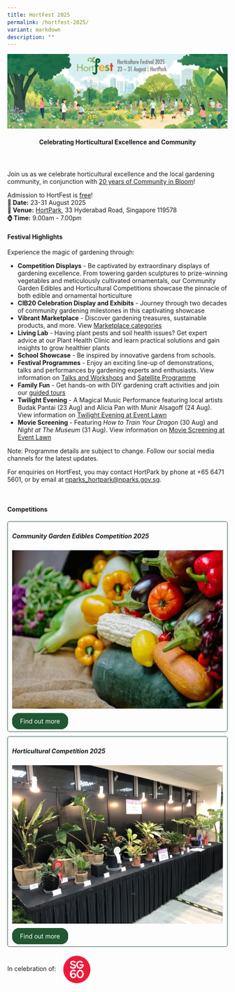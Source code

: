 ```yaml
---
title: HortFest 2025
permalink: /hortfest-2025/
variant: markdown
description: ""
---
```

<style>
	.wrapper {
		display: grid;
		grid-template-columns: repeat(auto-fit, minmax(280px, 1fr));
		grid-template-rows: auto-fit;
		column-gap: 10px;
		row-gap: 10px;
	}

	.box {
		border: solid 1px #215732 ;
		border-radius: 5px;
		padding: 5px 10px 15px 10px;
	}
		
		  .button-primary {
    background-color: #215732;
    border: 2px solid #215732;
    padding: 0.5rem 1rem;
  	border-radius: 1rem;
    color: white !important;
	  text-decoration: none !important;
  }
</style>
<img src="/images/HortFest%20images/HortFest_eBanner_2025_03_09_Opt_01.jpg">
<br>
<header>
<h4>Celebrating Horticultural Excellence and Community</h4>
</header>

<section>
<p>Join us as we celebrate horticultural excellence and the local gardening community, in conjunction with <a href="https://go.gov.sg/cib20">20 years of Community in Bloom</a>!</p> 
	<p>Admission to HortFest is <u>free</u>!<br>
	<b>📅 Date:</b> 23-31 August 2025<br>
		<b>🌳 Venue:</b> <a target="_blank" href="https://www.nparks.gov.sg/visit/parks/park-detail/hortpark">HortPark</a>, 33 Hyderabad Road, Singapore 119578<br> 
	<b>⌚ Time:</b> 9.00am - 7.00pm</p><p></p>
</section>

<h4>Festival Highlights</h4>
<section>	
	<p>Experience the magic of gardening through:
</p><ul>
	<li><b>Competition Displays</b> - Be captivated by extraordinary displays of gardening excellence. From towering garden sculptures to prize-winning vegetables and meticulously cultivated ornamentals, our Community Garden Edibles and Horticultural Competitions showcase the pinnacle of both edible and ornamental horticulture</li>
	<li><b>CIB20 Celebration Display and Exhibits</b> - Journey through two decades of community gardening milestones in this captivating showcase</li>
	<li><b>Vibrant Marketplace</b> - Discover gardening treasures, sustainable products, and more. View <a target="_blank" href="/hortfest-marketplace/">Marketplace categories</a></li>
	<li><b>Living Lab</b> - Having plant pests and soil health issues? Get expert advice at our Plant Health Clinic and learn practical solutions and gain insights to grow healthier plants</li>
	<li><b>School Showcase</b> - Be inspired by innovative gardens from schools. </li>
	<li><b>Festival Programmes</b> - Enjoy an exciting line-up of demonstrations, talks and performances by gardening experts and enthusiasts. View information on <a target="_blank" href="https://go.gov.sg/hortfest-calendar">Talks and Workshops</a> and <a download="target=" href="/files/HortFest%20files/HortFest2025_Satellite_Programme.pdf"> Satellite Programme</a></li>
	<li><b>Family Fun</b> - Get hands-on with DIY gardening craft activities and join our <a download="target=" href="/files/HortFest%20files/HortFest2025_Guided_Tours.pdf"> guided tours</a> </li>
	<li><b>Twilight Evening</b> - A Magical Music Performance featuring local artists Budak Pantai (23 Aug) and Alicia Pan with Munir Alsagoff (24 Aug). View information on <a target="_blank" href="https://www.nparks.gov.sg/visit/events/event-detail/HFHP_59/1360_HortFest-2025-Twilight-Evening"> Twilight Evening at Event Lawn</a></li>
	<li><b>Movie Screening</b> - Featuring <i>How to Train Your Dragon</i> (30 Aug) and <i>Night at The Museum</i> (31 Aug). View information on <a target="_blank" href="https://www.nparks.gov.sg/visit/events/event-detail/HFHP_61/1369_HortFest-2025-Movie-screening-Event-Lawn"> Movie Screening at Event Lawn</a></li>
	</ul>
	
<p>Note: Programme details are subject to change. Follow our social media channels for the latest updates.</p> 

<p>For enquiries on HortFest, you may contact HortPark by phone at +65 6471 5601, or by email at <a href="mailto:nparks_hortpark@nparks.gov.sg">nparks_hortpark@nparks.gov.sg</a>.</p>
</section>
<br>
<section>
	<h4>Competitions</h4>
	<div class="wrapper">
	<div class="box">
			<h5>Community Garden Edibles Competition 2025</h5>
			<img style="width:auto; display:inline" src="/images/HortFest%20images/CGEC_2025_Card.jpg">
			<br><br>
				<a class="button-primary" href="/community-garden-edibles-competition-2025/">Find out more</a><br>
</div>
		<div class="box">
			<h5>Horticultural Competition 2025</h5>
			<img style="width:auto; display:inline" src="/images/HortFest%20images/Hort_Competition_Card.jpg">
			<br><br>
				<a class="button-primary" href="/horticultural-competition-2025/">Find out more</a>
</div>
	</div>
</section>
<p>In celebration of: <img style="width:70px; vertical-align:middle; display: inline; margin-left:8px" src="/images/CIB20/sg60_logo.png"></p><br>